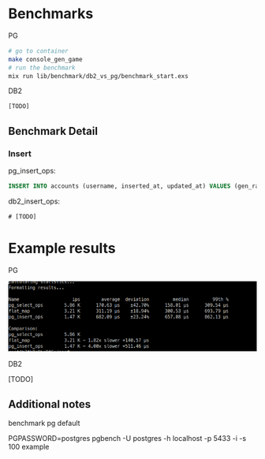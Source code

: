 # Benchmarks

PG

```bash
# go to container
make console_gen_game
# run the benchmark
mix run lib/benchmark/db2_vs_pg/benchmark_start.exs
```

DB2

```bash
[TODO]
```

## Benchmark Detail

### Insert

pg_insert_ops:

```sql
INSERT INTO accounts (username, inserted_at, updated_at) VALUES (gen_random_uuid(), '2024-05-29 12:26:15', '2024-05-29 12:26:15')
```

db2_insert_ops:

```sql
# [TODO]
```

# Example results

PG

![pg](./docs/benchmark_pg.png)

DB2

[TODO]

## Additional notes


benchmark pg default

PGPASSWORD=postgres pgbench -U postgres -h localhost -p 5433 -i -s 100 example
